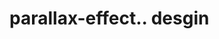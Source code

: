 # parallax-effect.. desgin                                                                                                                                                                                                                                
